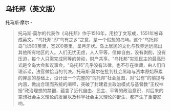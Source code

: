 ## 乌托邦（英文版）

托马斯·摩尔  -  

> 托马斯·莫尔的代表作《乌托邦》作于1516年，用拉丁文写成，1551年被译成英文。“乌托邦”即“乌有之乡”之意，是一个假想的岛屿。这个“乌托邦岛”长500英里，宽200英里，呈月牙状。岛上居民的文化与教养远远高出其他所有地区的人。人们无忧无虑，人人平等，信仰自由，没有剥削，没有压迫，每个人只需完成同等的劳动，财产共享。“乌托邦”实现民主的最高形式是全岛大会和议事会。“乌托邦”几乎没有法律，也不存在律师，由人们自理诉讼，法官做恰当的判决。托马斯·莫尔在批判社会黑暗与资本原始积累的罪恶的基础上，设计出一个完整的“乌托邦”社会蓝图，对“公有”的前提与内涵，做出合理而系统的阐释，突破了封建君主政治模式与基督教“王权神授”政治理想的禁锢，蕴含了近代自由、民主、平等的政治意识，对后来的空想社会主义理论的发展以及科学社会主义理论的诞生，都产生了重要影响。
